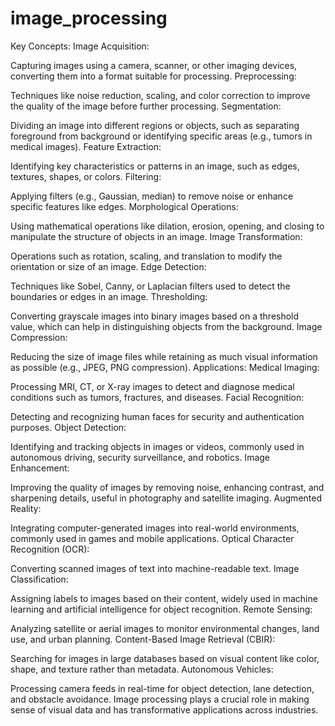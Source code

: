 # image_processing

Key Concepts:
Image Acquisition:

Capturing images using a camera, scanner, or other imaging devices, converting them into a format suitable for processing.
Preprocessing:

Techniques like noise reduction, scaling, and color correction to improve the quality of the image before further processing.
Segmentation:

Dividing an image into different regions or objects, such as separating foreground from background or identifying specific areas (e.g., tumors in medical images).
Feature Extraction:

Identifying key characteristics or patterns in an image, such as edges, textures, shapes, or colors.
Filtering:

Applying filters (e.g., Gaussian, median) to remove noise or enhance specific features like edges.
Morphological Operations:

Using mathematical operations like dilation, erosion, opening, and closing to manipulate the structure of objects in an image.
Image Transformation:

Operations such as rotation, scaling, and translation to modify the orientation or size of an image.
Edge Detection:

Techniques like Sobel, Canny, or Laplacian filters used to detect the boundaries or edges in an image.
Thresholding:

Converting grayscale images into binary images based on a threshold value, which can help in distinguishing objects from the background.
Image Compression:

Reducing the size of image files while retaining as much visual information as possible (e.g., JPEG, PNG compression).
Applications:
Medical Imaging:

Processing MRI, CT, or X-ray images to detect and diagnose medical conditions such as tumors, fractures, and diseases.
Facial Recognition:

Detecting and recognizing human faces for security and authentication purposes.
Object Detection:

Identifying and tracking objects in images or videos, commonly used in autonomous driving, security surveillance, and robotics.
Image Enhancement:

Improving the quality of images by removing noise, enhancing contrast, and sharpening details, useful in photography and satellite imaging.
Augmented Reality:

Integrating computer-generated images into real-world environments, commonly used in games and mobile applications.
Optical Character Recognition (OCR):

Converting scanned images of text into machine-readable text.
Image Classification:

Assigning labels to images based on their content, widely used in machine learning and artificial intelligence for object recognition.
Remote Sensing:

Analyzing satellite or aerial images to monitor environmental changes, land use, and urban planning.
Content-Based Image Retrieval (CBIR):

Searching for images in large databases based on visual content like color, shape, and texture rather than metadata.
Autonomous Vehicles:

Processing camera feeds in real-time for object detection, lane detection, and obstacle avoidance.
Image processing plays a crucial role in making sense of visual data and has transformative applications across industries.
